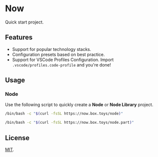 # Now

Quick start project.

## Features

- Support for popular technology stacks.
- Configuration presets based on best practice.
- Support for VSCode Profiles Configuration. Import `.vscode/profiles.code-profile` and you're done!

## Usage

### Node

Use the following script to quickly create a **Node** or **Node Library** project.


```bash
/bin/bash -c "$(curl -fsSL https://now.box.toys/node)"
```

```bash
/bin/bash -c "$(curl -fsSL https://now.box.toys/node.part)"
```

## License

[MIT](LICENSE).
